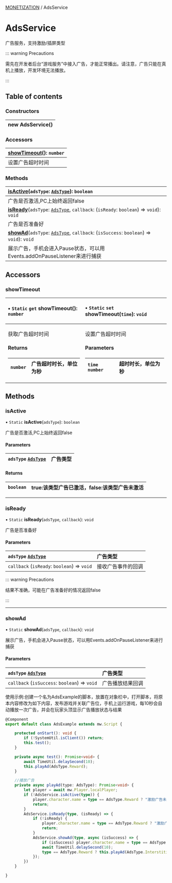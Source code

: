 [MONETIZATION](../groups/Core.MONETIZATION.md) / AdsService

# AdsService <Badge type="tip" text="Class" /> <Score text="AdsService" />

<p class="content-big"> 广告服务，支持激励/插屏类型 </p>

::: warning Precautions

需先在开发者后台“游戏服务”中接入广告，才能正常播出。请注意，广告只能在真机上播放，开发环境无法播放。

:::

## Table of contents

### Constructors <Score text="Constructors" /> 
| **new AdsService**()  |
| :----- |

### Accessors <Score text="Accessors" /> 
| **[showTimeout](mw.AdsService.md#showtimeout)**(): `number`  |
| :-----|
| 设置广告超时时间|

### Methods <Score text="Methods" /> 
| **[isActive](mw.AdsService.md#isactive)**(`adsType`: [`AdsType`](../enums/mw.AdsType.md)): `boolean`  |
| :-----|
| 广告是否激活,PC上始终返回false|
| **[isReady](mw.AdsService.md#isready)**(`adsType`: [`AdsType`](../enums/mw.AdsType.md), `callback`: (`isReady`: `boolean`) => `void`): `void`  |
| 广告是否准备好|
| **[showAd](mw.AdsService.md#showad)**(`adsType`: [`AdsType`](../enums/mw.AdsType.md), `callback`: (`isSuccess`: `boolean`) => `void`): `void`  |
| 展示广告，手机会进入Pause状态，可以用Events.addOnPauseListener来进行捕获|

## Accessors

### showTimeout <Score text="showTimeout" /> 

<table class="get-set-table">
<thead><tr>
<th style="text-align: left">

• `Static` `get` **showTimeout**(): `number` <Badge type="tip" text="client" />

</th>
<th style="text-align: left">

• `Static` `set` **showTimeout**(`time`): `void` <Badge type="tip" text="client" />

</th>
</tr></thead>
<tbody><tr>
<td style="text-align: left">


获取广告超时时间


#### Returns

| `number` | 广告超时时长，单位为秒 |
| :------ | :------ |


</td>
<td style="text-align: left">


设置广告超时时间


#### Parameters

| `time` `number` |  超时时长，单位为秒 |
| :------ | :------ |

</td>
</tr></tbody>
</table>



## Methods

### isActive <Score text="isActive" /> 

• `Static` **isActive**(`adsType`): `boolean` <Badge type="tip" text="client" />

广告是否激活,PC上始终返回false

#### Parameters

| `adsType` [`AdsType`](../enums/mw.AdsType.md) |  广告类型 |
| :------ | :------ |

#### Returns

| `boolean` | true:该类型广告已激活，false:该类型广告未激活 |
| :------ | :------ |


___

### isReady <Score text="isReady" /> 

• `Static` **isReady**(`adsType`, `callback`): `void` <Badge type="tip" text="client" />

广告是否准备好

#### Parameters

| `adsType` [`AdsType`](../enums/mw.AdsType.md) |  广告类型 |
| :------ | :------ |
| `callback` (`isReady`: `boolean`) => `void` |  接收广告事件的回调 |



::: warning Precautions

结果不准确，可能在广告准备好的情况返回false

:::

___

### showAd <Score text="showAd" /> 

• `Static` **showAd**(`adsType`, `callback`): `void` <Badge type="tip" text="client" />

展示广告，手机会进入Pause状态，可以用Events.addOnPauseListener来进行捕获

#### Parameters

| `adsType` [`AdsType`](../enums/mw.AdsType.md) |  广告类型 |
| :------ | :------ |
| `callback` (`isSuccess`: `boolean`) => `void` |  广告播放结果回调 |



<p style="font-size: 14px;"> 使用示例:创建一个名为AdsExample的脚本，放置在对象栏中，打开脚本，将原本内容修改为如下内容，发布游戏并关联广告位，手机上运行游戏，每10秒会自动播放一次广告，并会在玩家头顶显示广告播放状态与结果 </p>

```ts
@Component
export default class AdsExample extends mw.Script {

    protected onStart(): void {
        if (!SystemUtil.isClient()) return;
        this.test();
    }

    private async test(): Promise<void> {
        await TimeUtil.delaySecond(10);
        this.playAd(AdsType.Reward);
    }

    //播放广告
    private async playAd(type: AdsType): Promise<void> {
        let player = await mw.Player.localPlayer;
        if (!AdsService.isActive(type)) {
            player.character.name = type == AdsType.Reward ? "激励广告未激活" : "插屏广告未激活";
            return;
        }
        AdsService.isReady(type, (isReady) => {
            if (!isReady) {
                player.character.name = type == AdsType.Reward ? "激励广告未准备好" : "插屏广告未准备好";
                return;
            }
            AdsService.showAd(type, async (isSuccess) => {
                if (isSuccess) player.character.name = type == AdsType.Reward ? "激励广告播放成功" : "插屏广告播放成功";
                await TimeUtil.delaySecond(10);
                type == AdsType.Reward ? this.playAd(AdsType.Interstitial) : this.playAd(AdsType.Reward);
            });
        })
    }

}
```
